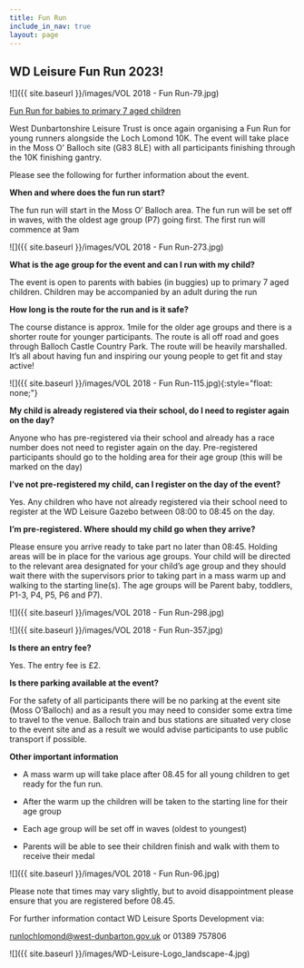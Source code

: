 ```yaml
---
title: Fun Run
include_in_nav: true
layout: page
---
```


## WD Leisure Fun Run 2023!

![]({{ site.baseurl }}/images/VOL 2018 - Fun Run-79.jpg)

<u>Fun Run for babies to primary 7 aged children</u>

<span style="letter-spacing: 0.01em;">West Dunbartonshire Leisure Trust is once again organising a Fun Run for young runners alongside the Loch Lomond 10K. The event will take place in the Moss O’ Balloch site (G83 8LE) with all participants finishing through the 10K finishing gantry.</span>

Please see the following for further information about the event.

**When and where does the fun run start?**

The fun run will start in the Moss O’ Balloch area. The fun run will be set off in waves, with the oldest age group (P7) going first. The first run will commence at 9am

![]({{ site.baseurl }}/images/VOL 2018 - Fun Run-273.jpg)

**What is the age group for the event and can I run with my child?**

The event is open to parents with babies (in buggies) up to primary 7 aged children. Children may be accompanied by an adult during the run

**How long is the route for the run and is it safe?**

The course distance is approx. 1mile for the older age groups and there is a shorter route for younger participants. The route is all off road and goes through Balloch Castle Country Park. The route will be heavily marshalled. It’s all about having fun and inspiring our young people to get fit and stay active!

![]({{ site.baseurl }}/images/VOL 2018 - Fun Run-115.jpg){:style="float: none;"}

**My child is already registered via their school, do I need to register again on the day?**

Anyone who has pre-registered via their school and already has a race number does not need to register again on the day. Pre-registered participants should go to the holding area for their age group (this will be marked on the day)

**I’ve not pre-registered my child, can I register on the day of the event?**

Yes. Any children who have not already registered via their school need to register at the WD Leisure Gazebo between 08:00 to 08:45 on the day.

**I’m pre-registered. Where should my child go when they arrive?**

Please ensure you arrive ready to take part no later than 08:45. Holding areas will be in place for the various age groups. Your child will be directed to the relevant area designated for your child’s age group and they should wait there with the supervisors prior to taking part in a mass warm up and walking to the starting line(s). The age groups will be Parent baby, toddlers, P1-3, P4, P5, P6 and P7).

![]({{ site.baseurl }}/images/VOL 2018 - Fun Run-298.jpg)

![]({{ site.baseurl }}/images/VOL 2018 - Fun Run-357.jpg)

**Is there an entry fee?**

Yes. The entry fee is £2.

**Is there parking available at the event?**

For the safety of all participants there will be no parking at the event site (Moss O’Balloch) and as a result you may need to consider some extra time to travel to the venue. Balloch train and bus stations are situated very close to the event site and as a result we would advise participants to use public transport if possible.

**Other important information**

* <p>A mass warm up will take place after 08.45 for all young children to get ready for the fun run.</p>
* <p>After the warm up the children will be taken to the starting line for their age group</p>
* <p>Each age group will be set off in waves (oldest to youngest)</p>
* <p>Parents will be able to see their children finish and walk with them to receive their medal</p>

![]({{ site.baseurl }}/images/VOL 2018 - Fun Run-96.jpg)

Please note that times may vary slightly, but to avoid disappointment please ensure that you are registered before 08.45.

For further information contact WD Leisure Sports Development via:

[runlochlomond@west-dunbarton.gov.uk](mailto:runlochlomond@west-dunbarton.gov.uk) or 01389 757806

![]({{ site.baseurl }}/images/WD-Leisure-Logo_landscape-4.jpg)
<p class=""></p>